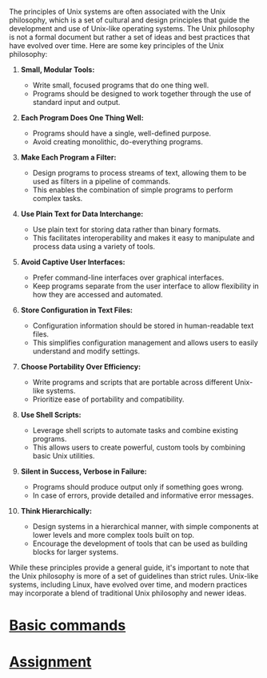 The principles of Unix systems are often associated with the Unix philosophy, which is a set of cultural and design principles that guide the development and use of Unix-like operating systems. The Unix philosophy is not a formal document but rather a set of ideas and best practices that have evolved over time. Here are some key principles of the Unix philosophy:

1. **Small, Modular Tools:**
   - Write small, focused programs that do one thing well.
   - Programs should be designed to work together through the use of standard input and output.

2. **Each Program Does One Thing Well:**
   - Programs should have a single, well-defined purpose.
   - Avoid creating monolithic, do-everything programs.

3. **Make Each Program a Filter:**
   - Design programs to process streams of text, allowing them to be used as filters in a pipeline of commands.
   - This enables the combination of simple programs to perform complex tasks.

4. **Use Plain Text for Data Interchange:**
   - Use plain text for storing data rather than binary formats.
   - This facilitates interoperability and makes it easy to manipulate and process data using a variety of tools.

5. **Avoid Captive User Interfaces:**
   - Prefer command-line interfaces over graphical interfaces.
   - Keep programs separate from the user interface to allow flexibility in how they are accessed and automated.

6. **Store Configuration in Text Files:**
   - Configuration information should be stored in human-readable text files.
   - This simplifies configuration management and allows users to easily understand and modify settings.

7. **Choose Portability Over Efficiency:**
   - Write programs and scripts that are portable across different Unix-like systems.
   - Prioritize ease of portability and compatibility.

8. **Use Shell Scripts:**
   - Leverage shell scripts to automate tasks and combine existing programs.
   - This allows users to create powerful, custom tools by combining basic Unix utilities.

9. **Silent in Success, Verbose in Failure:**
   - Programs should produce output only if something goes wrong.
   - In case of errors, provide detailed and informative error messages.

10. **Think Hierarchically:**
    - Design systems in a hierarchical manner, with simple components at lower levels and more complex tools built on top.
    - Encourage the development of tools that can be used as building blocks for larger systems.

While these principles provide a general guide, it's important to note that the Unix philosophy is more of a set of guidelines than strict rules. Unix-like systems, including Linux, have evolved over time, and modern practices may incorporate a blend of traditional Unix philosophy and newer ideas.

# [**Basic commands**](./Basic_command.html)
# [**Assignment**](../Hands%20on/HandsOn.html)
